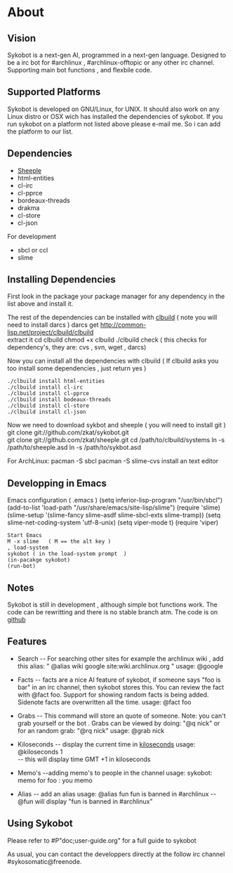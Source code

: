 About
=====

Vision
------

Sykobot is a next-gen AI, programmed in a next-gen language. Designed to be a irc bot for #archlinux , #archlinux-offtopic or any other irc channel. Supporting main bot functions , and flexbile code.


Supported Platforms
-------------------

Sykobot is developed on GNU/Linux, for UNIX. It should also work on any Linux distro or OSX wich has installed the dependencies of sykobot. 
If you run sykobot on a platform not listed above please e-mail me. So i can add the platform to our list.


Dependencies
------------
* [Sheeple][1]
* html-entities
* cl-irc
* cl-pprce
* bordeaux-threads
* drakma
* cl-store
* cl-json

For development
* sbcl or ccl
* slime

Installing Dependencies
-----------------------
First look in the package your package manager for any dependency in the list above and install it.


The rest of the dependencies can be installed with [clbuild][4] ( note you will need to install darcs )
	darcs get http://common-lisp.net/project/clbuild/clbuild	
	extract it
	cd clbuild
	chmod +x clbuild
	./clbuild check  ( this checks for dependency's, they are: cvs , svn,  wget , darcs)

Now you can install all the dependencies with clbuild ( If clbuild asks you too install some dependencies , just return yes )

	./clbuild install html-entities
	./clbuild install cl-irc
	./clbuild install cl-pprce
	./clbuild install bodeaux-threads
	./clbuild install cl-store
	./clbuild install cl-json

Now we need to download sykbot and sheeple ( you will need to install git )
	git clone git://github.com/zkat/sykobot.git  
	git clone git://github.com/zkat/sheeple.git 
	cd /path/to/clbuild/systems
	ln -s /path/to/sheeple.asd
	ln -s /path/to/sykbot.asd 

For ArchLinux:
	pacman -S sbcl
	pacman -S slime-cvs
	install an text editor 

Developping in Emacs 
--------------------

Emacs configuration  ( .emacs )
	(setq inferior-lisp-program "/usr/bin/sbcl")
	(add-to-list 'load-path "/usr/share/emacs/site-lisp/slime")
	(require 'slime)
	(slime-setup '(slime-fancy slime-asdf slime-sbcl-exts slime-tramp))
	(setq slime-net-coding-system 'utf-8-unix)
	(setq viper-mode t)
	(require 'viper)

	Start Emacs
	M -x slime   ( M == the alt key )
	, load-system 
	sykobot ( in the load-system prompt  )
	(in-pacakge sykobot)
	(run-bot)


Notes
-----

Sykobot is still in development , although simple bot functions work. The code can be rewritting and there is no stable branch atm. The code is on [github][2]


Features
--------

* Search --  For searching other sites for example the archlinux wiki , add this alias: " @alias wiki google site:wiki.archlinux.org "
		usage: @google <keyword> 
	

* Facts -- facts are a nice AI feature of sykobot, if someone says  "foo is bar" in an irc channel, then sykobot stores this. You can review the fact with @fact foo. Support for showing random facts is being added. Sidenote facts are overwritten all the time.
		usage: @fact foo

* Grabs -- This command will store an quote of someone. Note: you can't grab yourself or the bot . Grabs can be viewed by doing: "@q nick" or for an random grab: "@rq nick"
		usage: @grab nick	

* Kiloseconds -- display the current time in [kiloseconds][3] 
		usage: @kiloseconds 1  
	-- this will display  time GMT +1 in kiloseconds

* Memo's   --adding memo's to people in the channel
		usage:  sykobot: memo for foo :  you memo 

* Alias  -- add an alias 
		usage: @alias fun fun is banned in #archlinux
	 -- @fun  will display  "fun is banned in #archlinux"


Using Sykobot
-------------

Please refer to #P"doc;user-guide.org" for a full guide to sykobot

As usual, you can contact the developpers directly at the follow irc channel #sykosomatic@freenode.  


[1]: http://github.com/zkat/sheeple
[2]: http://github.com/zkat/sykobot
[3]: http://bavardage.github.com/Kiloseconds
[4]: http://common-lisp.net/project/clbuild/
